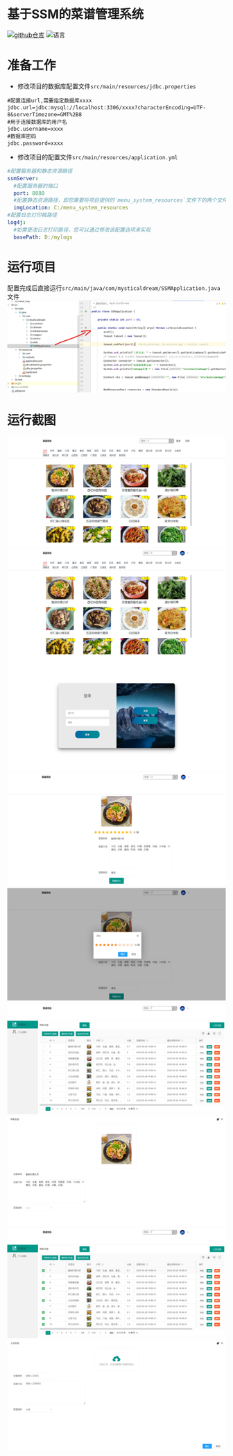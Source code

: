 # 基于SSM的菜谱管理系统


[![github仓库](https://img.shields.io/badge/GitHub-yellow.svg?style=social&logo=github)](https://github.com/MysticalDream/ssm_menusystem)
![语言](https://img.shields.io/badge/language-java-brightgreen.svg?style=flat)

# 准备工作

- 修改项目的数据库配置文件`src/main/resources/jdbc.properties`
```properties
#配置连接url,需要指定数据库xxxx
jdbc.url=jdbc:mysql://localhost:3306/xxxx?characterEncoding=UTF-8&serverTimezone=GMT%2B8
#用于连接数据库的用户名
jdbc.username=xxxx
#数据库密码
jdbc.password=xxxx
```
- 修改项目的配置文件`src/main/resources/application.yml`
```yaml
#配置服务器和静态资源路径
ssmServer:
  #配置服务器的端口
  port: 8080 
  #配置静态资源路径，即您需要将项目提供的`menu_system_resources`文件下的两个文件`avatar和menu_img`放到`imgLocation`所配置的路径
  imgLocation: C:/menu_system_resources 
#配置日志打印根路径
log4j:
  #如需更改日志打印路径，您可以通过修改该配置选项来实现
  basePath: D:/mylogs 

```

# 运行项目
配置完成后直接运行`src/main/java/com/mysticaldream/SSMApplication.java`文件
![SSMApplication.java](screenshot/img.png)

# 运行截图
![首页](screenshot/img_1.png)
![首页1](screenshot/img_2.png)
![登录注册](screenshot/img_3.png)
![详情](screenshot/img_4.png)
![评分](screenshot/img_5.png)
![菜谱管理](screenshot/img_6.png)
![查看](screenshot/img_7.png)
![多选](screenshot/img_8.png)
![上传菜谱](screenshot/img_9.png)


